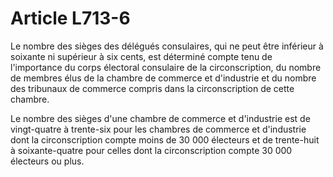 # Article L713-6

Le nombre des sièges des délégués consulaires, qui ne peut être inférieur à soixante ni supérieur à six cents, est déterminé compte tenu de l'importance du corps électoral consulaire de la circonscription, du nombre de membres élus de la chambre de commerce et d'industrie et du nombre des tribunaux de commerce compris dans la circonscription de cette chambre.

Le nombre des sièges d'une chambre de commerce et d'industrie est de vingt-quatre à trente-six pour les chambres de commerce et d'industrie dont la circonscription compte moins de 30 000 électeurs et de trente-huit à soixante-quatre pour celles dont la circonscription compte 30 000 électeurs ou plus.
